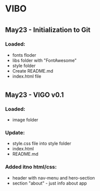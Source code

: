 ﻿# VIBO

# 
## May23 - Initialization to Git

### Loaded:
* fonts floder
* libs folder with "FontAwesome"
* style folder
* Create README.md
* index.html file

# 
## May23 - VIGO v0.1

### Loaded:
* image folder

### Update:
* style.css file into style folder
* index.html
* README.md

### Added itno html/css:
* header with nav-menu and hero-section
* section "about" - just info about app
